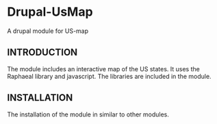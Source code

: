 # Drupal-UsMap
A drupal module for US-map 

INTRODUCTION
------------
The module includes an interactive map of the US states. It uses the Raphaeal library and javascript. The libraries are included in the module. 

INSTALLATION
------------
The installation of the module in similar to other modules. 
